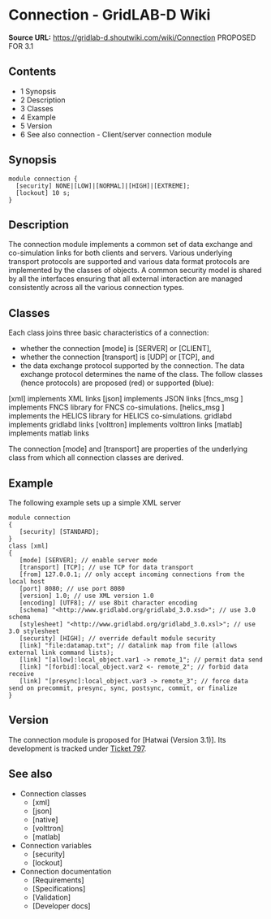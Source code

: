# Connection - GridLAB-D Wiki

**Source URL:** https://gridlab-d.shoutwiki.com/wiki/Connection
PROPOSED FOR 3.1 

## Contents

  * 1 Synopsis
  * 2 Description
  * 3 Classes
  * 4 Example
  * 5 Version
  * 6 See also
connection \- Client/server connection module 

## Synopsis
    
    
    module connection {
      [security] NONE|[LOW]|[NORMAL]|[HIGH]|[EXTREME];
      [lockout] 10 s;
    }
    

## Description

The connection module implements a common set of data exchange and co-simulation links for both clients and servers. Various underlying transport protocols are supported and various data format protocols are implemented by the classes of objects. A common security model is shared by all the interfaces ensuring that all external interaction are managed consistently across all the various connection types. 

## Classes

Each class joins three basic characteristics of a connection: 

  * whether the connection [mode] is [SERVER] or [CLIENT],
  * whether the connection [transport] is [UDP] or [TCP], and
  * the data exchange protocol supported by the connection.
The data exchange protocol determines the name of the class. The follow classes (hence protocols) are proposed (red) or supported (blue): 

[xml]
    implements XML links
[json]
    implements JSON links
[fncs_msg ]
    implements FNCS library for FNCS co-simulations.
[helics_msg ]
    implements the HELICS library for HELICS co-simulations.
gridlabd
    implements gridlabd links
[volttron]
    implements volttron links
[matlab]
    implements matlab links

The connection [mode] and [transport] are properties of the underlying class from which all connection classes are derived. 

## Example

The following example sets up a simple XML server 
    
    
    module connection 
    {
       [security] [STANDARD];
    }
    class [xml] 
    {
       [mode] [SERVER]; // enable server mode
       [transport] [TCP]; // use TCP for data transport
       [from] 127.0.0.1; // only accept incoming connections from the local host
       [port] 8080; // use port 8080 
       [version] 1.0; // use XML version 1.0
       [encoding] [UTF8]; // use 8bit character encoding
       [schema] "<http://www.gridlabd.org/gridlabd_3.0.xsd>"; // use 3.0 schema
       [stylesheet] "<http://www.gridlabd.org/gridlabd_3.0.xsl>"; // use 3.0 stylesheet
       [security] [HIGH]; // override default module security
       [link] "file:datamap.txt"; // datalink map from file (allows external link command lists);
       [link] "[allow]:local_object.var1 -> remote_1"; // permit data send
       [link] "[forbid]:local_object.var2 <- remote_2"; // forbid data receive
       [link] "[presync]:local_object.var3 -> remote_3"; // force data send on precommit, presync, sync, postsync, commit, or finalize
    }
    

## Version

The connection module is proposed for [Hatwai (Version 3.1)]. Its development is tracked under [Ticket 797](http://sourceforge.net/p/gridlab-d/tickets/797). 

## See also

  * Connection classes 
    * [xml]
    * [json]
    * [native]
    * [volttron]
    * [matlab]
  * Connection variables 
    * [security]
    * [lockout]
  * Connection documentation 
    * [Requirements]
    * [Specifications]
    * [Validation]
    * [Developer docs]

